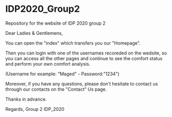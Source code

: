 # IDP2020_Group2
Repository for the website of IDP 2020 group 2

Dear Ladies & Gentlemens,

You can open the "index" which transfers you our "Homepage".

Then you can login with one of the usernames recoreded on the wedsite,
so you can access all the other pages and continue to see the comfort status and perform your own comfort analysis.

(Username for example: "Maged"    -       Password:"1234")

Moreover, if you have any questions, please don't hesitate to contact us through our contacts on the "Contact" Us page.

Thanks in advance.

Regards,
Group 2 
IDP_2020
